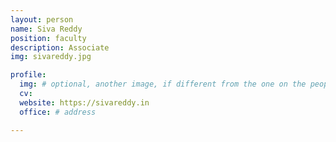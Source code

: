```yaml
---
layout: person
name: Siva Reddy
position: faculty
description: Associate
img: sivareddy.jpg

profile:
  img: # optional, another image, if different from the one on the people page
  cv:
  website: https://sivareddy.in
  office: # address

---
```

